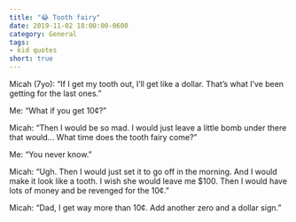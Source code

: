 ```yaml
---
title: "😂 Tooth fairy"
date: 2019-11-02 18:00:00-0600
category: General
tags:
- kid quotes
short: true
---
```


Micah (7yo): “If I get my tooth out, I’ll get like a dollar. That’s what I’ve been getting for the last ones.”

Me: “What if you get 10¢?”

Micah: “Then I would be so mad. I would just leave a little bomb under there that would... What time does the tooth fairy come?”

Me: “You never know.”

Micah: “Ugh. Then I would just set it to go off in the morning. And I would make it look like a tooth. I wish she would leave me $100. Then I would have lots of money and be revenged for the 10¢.”

Micah: “Dad, I get way more than 10¢. Add another zero and a dollar sign.”
